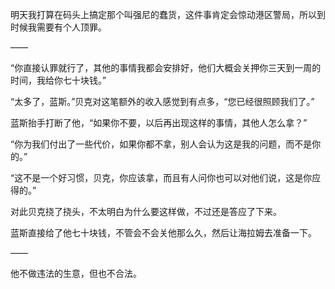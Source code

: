 明天我打算在码头上搞定那个叫强尼的蠢货，这件事肯定会惊动港区警局，所以到时候我需要有个人顶罪。

——

“你直接认罪就行了，其他的事情我都会安排好，他们大概会关押你三天到一周的时间，我给你七十块钱。”

“太多了，蓝斯。”贝克对这笔额外的收入感觉到有点多，“您已经很照顾我们了。”

蓝斯抬手打断了他，“如果你不要，以后再出现这样的事情，其他人怎么拿？”

“你为我们付出了一些代价，如果你都不拿，别人会认为这是我的问题，而不是你的。”

“这不是一个好习惯，贝克，你应该拿，而且有人问你也可以对他们说，这是你应得的。”

对此贝克挠了挠头，不太明白为什么要这样做，不过还是答应了下来。

蓝斯直接给了他七十块钱，不管会不会关他那么久，然后让海拉姆去准备一下。

——

他不做违法的生意，但也不合法。
